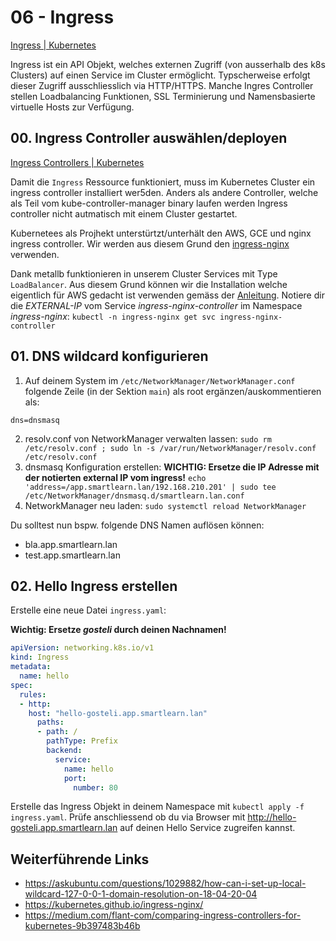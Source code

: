 # 06 - Ingress
[Ingress | Kubernetes](https://kubernetes.io/docs/concepts/services-networking/ingress/)

Ingress ist ein API Objekt, welches externen Zugriff (von ausserhalb des k8s Clusters) auf einen Service im Cluster ermöglicht. Typscherweise erfolgt dieser Zugriff ausschliesslich via HTTP/HTTPS. Manche Ingres Controller stellen Loadbalancing Funktionen, SSL Terminierung und Namensbasierte virtuelle Hosts zur Verfügung.

## 00. Ingress Controller auswählen/deployen
[Ingress Controllers | Kubernetes ](https://kubernetes.io/docs/concepts/services-networking/ingress-controllers/)

Damit die `Ingress` Ressource funktioniert, muss im Kubernetes Cluster ein ingress controller installiert wer5den. Anders als andere Controller, welche als Teil vom kube-controller-manager binary laufen werden Ingress controller nicht autmatisch mit einem Cluster gestartet.

Kubernetees als Projhekt unterstürtzt/unterhält den AWS, GCE und nginx ingress controller. Wir werden aus diesem Grund den [ingress-nginx](https://github.com/kubernetes/ingress-nginx) verwenden.

Dank metallb funktionieren in unserem Cluster Services mit Type `LoadBalancer`. Aus diesem Grund können wir die Installation welche eigentlich für AWS gedacht ist verwenden gemäss der [Anleitung](https://kubernetes.github.io/ingress-nginx/deploy/#aws). Notiere dir die *EXTERNAL-IP* vom Service *ingress-nginx-controller* im Namespace *ingress-nginx*: `kubectl -n ingress-nginx get svc ingress-nginx-controller`

## 01. DNS wildcard konfigurieren
1. Auf deinem System im `/etc/NetworkManager/NetworkManager.conf` folgende Zeile (in der Sektion `main`) als root ergänzen/auskommentieren als:
```
dns=dnsmasq
```
2. resolv.conf von NetworkManager verwalten lassen: `sudo rm /etc/resolv.conf ; sudo ln -s /var/run/NetworkManager/resolv.conf /etc/resolv.conf`
3. dnsmasq Konfiguration erstellen: **WICHTIG: Ersetze die IP Adresse mit der notierten external IP vom ingress!**
`echo 'address=/app.smartlearn.lan/192.168.210.201' | sudo tee /etc/NetworkManager/dnsmasq.d/smartlearn.lan.conf`
4. NetworkManager neu laden: `sudo systemctl reload NetworkManager`

Du solltest nun bspw. folgende DNS Namen auflösen können:

* bla.app.smartlearn.lan
* test.app.smartlearn.lan

## 02. Hello Ingress erstellen
Erstelle eine neue Datei `ingress.yaml`:

**Wichtig: Ersetze *gosteli* durch deinen Nachnamen!**
```yaml
apiVersion: networking.k8s.io/v1
kind: Ingress
metadata:
  name: hello
spec:
  rules:
  - http:
    host: "hello-gosteli.app.smartlearn.lan"
      paths:
      - path: /
        pathType: Prefix
        backend:
          service:
            name: hello
            port:
              number: 80
```

Erstelle das Ingress Objekt in deinem Namespace mit `kubectl apply -f ingress.yaml`. Prüfe anschliessend ob du via Browser mit http://hello-gosteli.app.smartlearn.lan auf deinen Hello Service zugreifen kannst.

## Weiterführende Links
* https://askubuntu.com/questions/1029882/how-can-i-set-up-local-wildcard-127-0-0-1-domain-resolution-on-18-04-20-04 
* https://kubernetes.github.io/ingress-nginx/ 
* https://medium.com/flant-com/comparing-ingress-controllers-for-kubernetes-9b397483b46b